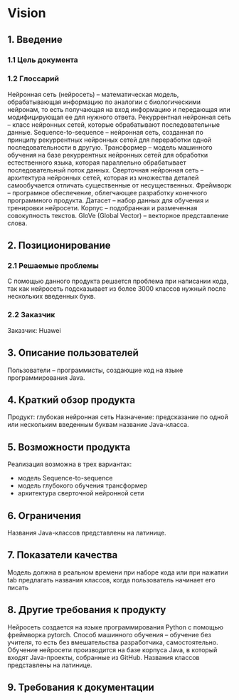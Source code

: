 # Vision
## 1. Введение
### 1.1 Цель документа

### 1.2 Глоссарий
Нейронная сеть (нейросеть) – математическая модель, обрабатывающая информацию по аналогии с биологическими нейронам, то есть получающая на вход информацию и передающая или модифицирующая ее для нужного ответа. 
Рекуррентная нейронная сеть – класс нейронных сетей, которые обрабатывают последовательные данные.
Sequence-to-sequence – нейронная сеть, созданная по принципу рекуррентных нейронных сетей для переработки одной последовательности в другую.
Трансформер – модель машинного обучения на базе рекуррентных нейронных сетей для обработки естественного языка, которая параллельно обрабатывает последовательный поток данных.
Сверточная нейронная сеть – архитектура нейронных сетей, которая из множества деталей самообучается отличать существенные от несущественных.
Фреймворк – програмное обеспечение, облегчающее разработку конечного программного продукта. 
Датасет – набор данных для обучения и тренировки нейросети.
Корпус – подобранная и размеченная совокупность текстов.
GloVe (Global Vector) – векторное представление слова.
## 2. Позиционирование
### 2.1 Решаемые проблемы
С помощью данного продукта решается проблема при написании кода, так как нейросеть подсказывает из более 3000 классов нужный после нескольких введенных букв.
### 2.2 Заказчик
Заказчик: Huawei
## 3. Описание пользователей
Пользователи – программисты, создающие код на языке программирования Java.
## 4. Краткий обзор продукта
Продукт: глубокая нейронная сеть
Назначение: предсказание по одной или нескольким введенным буквам название Java-класса.
## 5. Возможности продукта
Реализация возможна в трех вариантах:
- модель Sequence-to-sequence
- модель глубокого обучения трансформер
- архитектура сверточной нейронной сети
## 6. Ограничения
Названия Java-классов представлены на латинице.
## 7. Показатели качества
Модель должна в реальном времени при наборе кода или при нажатии tab предлагать названия классов, когда пользователь начинает его писать
## 8. Другие требования к продукту
Нейросеть создается на языке программирования Python с помощью фреймворка pytorch. Способ машинного обучения – обучение без учителя, то есть без вмешательства разработчика, самостоятельно.
Обучение нейросети производится на базе корпуса Java, в который входят Java-проекты, собранные из GitHub. Названия классов представлены на латинице.
## 9. Требования к документации
